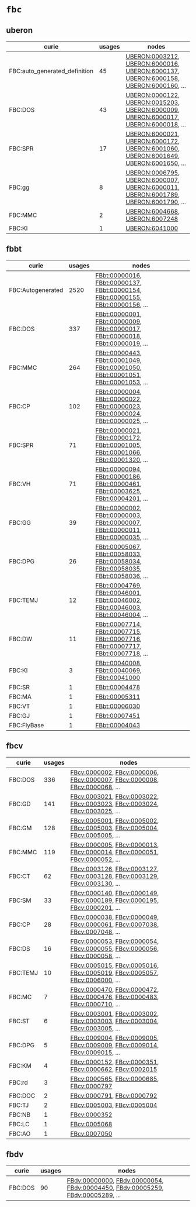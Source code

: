 # `fbc`

## uberon

| curie                         |   usages | nodes                                                                                                                                                                                                                                                                                                                                    |
|-------------------------------|----------|------------------------------------------------------------------------------------------------------------------------------------------------------------------------------------------------------------------------------------------------------------------------------------------------------------------------------------------|
| FBC:auto_generated_definition |       45 | [UBERON:0003212](http://purl.obolibrary.org/obo/UBERON_0003212), [UBERON:6000016](http://purl.obolibrary.org/obo/UBERON_6000016), [UBERON:6000137](http://purl.obolibrary.org/obo/UBERON_6000137), [UBERON:6000158](http://purl.obolibrary.org/obo/UBERON_6000158), [UBERON:6000160](http://purl.obolibrary.org/obo/UBERON_6000160), ... |
| FBC:DOS                       |       43 | [UBERON:0000122](http://purl.obolibrary.org/obo/UBERON_0000122), [UBERON:0015203](http://purl.obolibrary.org/obo/UBERON_0015203), [UBERON:6000009](http://purl.obolibrary.org/obo/UBERON_6000009), [UBERON:6000017](http://purl.obolibrary.org/obo/UBERON_6000017), [UBERON:6000018](http://purl.obolibrary.org/obo/UBERON_6000018), ... |
| FBC:SPR                       |       17 | [UBERON:6000021](http://purl.obolibrary.org/obo/UBERON_6000021), [UBERON:6000172](http://purl.obolibrary.org/obo/UBERON_6000172), [UBERON:6001060](http://purl.obolibrary.org/obo/UBERON_6001060), [UBERON:6001649](http://purl.obolibrary.org/obo/UBERON_6001649), [UBERON:6001650](http://purl.obolibrary.org/obo/UBERON_6001650), ... |
| FBC:gg                        |        8 | [UBERON:0006795](http://purl.obolibrary.org/obo/UBERON_0006795), [UBERON:6000007](http://purl.obolibrary.org/obo/UBERON_6000007), [UBERON:6000011](http://purl.obolibrary.org/obo/UBERON_6000011), [UBERON:6001789](http://purl.obolibrary.org/obo/UBERON_6001789), [UBERON:6001790](http://purl.obolibrary.org/obo/UBERON_6001790), ... |
| FBC:MMC                       |        2 | [UBERON:6004668](http://purl.obolibrary.org/obo/UBERON_6004668), [UBERON:6007248](http://purl.obolibrary.org/obo/UBERON_6007248)                                                                                                                                                                                                         |
| FBC:KI                        |        1 | [UBERON:6041000](http://purl.obolibrary.org/obo/UBERON_6041000)                                                                                                                                                                                                                                                                          |

## fbbt

| curie             |   usages | nodes                                                                                                                                                                                                                                                                                                                          |
|-------------------|----------|--------------------------------------------------------------------------------------------------------------------------------------------------------------------------------------------------------------------------------------------------------------------------------------------------------------------------------|
| FBC:Autogenerated |     2520 | [FBbt:00000016](http://purl.obolibrary.org/obo/FBbt_00000016), [FBbt:00000137](http://purl.obolibrary.org/obo/FBbt_00000137), [FBbt:00000154](http://purl.obolibrary.org/obo/FBbt_00000154), [FBbt:00000155](http://purl.obolibrary.org/obo/FBbt_00000155), [FBbt:00000156](http://purl.obolibrary.org/obo/FBbt_00000156), ... |
| FBC:DOS           |      337 | [FBbt:00000001](http://purl.obolibrary.org/obo/FBbt_00000001), [FBbt:00000009](http://purl.obolibrary.org/obo/FBbt_00000009), [FBbt:00000017](http://purl.obolibrary.org/obo/FBbt_00000017), [FBbt:00000018](http://purl.obolibrary.org/obo/FBbt_00000018), [FBbt:00000019](http://purl.obolibrary.org/obo/FBbt_00000019), ... |
| FBC:MMC           |      264 | [FBbt:00000443](http://purl.obolibrary.org/obo/FBbt_00000443), [FBbt:00001049](http://purl.obolibrary.org/obo/FBbt_00001049), [FBbt:00001050](http://purl.obolibrary.org/obo/FBbt_00001050), [FBbt:00001051](http://purl.obolibrary.org/obo/FBbt_00001051), [FBbt:00001053](http://purl.obolibrary.org/obo/FBbt_00001053), ... |
| FBC:CP            |      102 | [FBbt:00000004](http://purl.obolibrary.org/obo/FBbt_00000004), [FBbt:00000022](http://purl.obolibrary.org/obo/FBbt_00000022), [FBbt:00000023](http://purl.obolibrary.org/obo/FBbt_00000023), [FBbt:00000024](http://purl.obolibrary.org/obo/FBbt_00000024), [FBbt:00000025](http://purl.obolibrary.org/obo/FBbt_00000025), ... |
| FBC:SPR           |       71 | [FBbt:00000021](http://purl.obolibrary.org/obo/FBbt_00000021), [FBbt:00000172](http://purl.obolibrary.org/obo/FBbt_00000172), [FBbt:00001005](http://purl.obolibrary.org/obo/FBbt_00001005), [FBbt:00001066](http://purl.obolibrary.org/obo/FBbt_00001066), [FBbt:00001320](http://purl.obolibrary.org/obo/FBbt_00001320), ... |
| FBC:VH            |       71 | [FBbt:00000094](http://purl.obolibrary.org/obo/FBbt_00000094), [FBbt:00000186](http://purl.obolibrary.org/obo/FBbt_00000186), [FBbt:00000461](http://purl.obolibrary.org/obo/FBbt_00000461), [FBbt:00003625](http://purl.obolibrary.org/obo/FBbt_00003625), [FBbt:00004201](http://purl.obolibrary.org/obo/FBbt_00004201), ... |
| FBC:GG            |       39 | [FBbt:00000002](http://purl.obolibrary.org/obo/FBbt_00000002), [FBbt:00000003](http://purl.obolibrary.org/obo/FBbt_00000003), [FBbt:00000007](http://purl.obolibrary.org/obo/FBbt_00000007), [FBbt:00000011](http://purl.obolibrary.org/obo/FBbt_00000011), [FBbt:00000035](http://purl.obolibrary.org/obo/FBbt_00000035), ... |
| FBC:DPG           |       26 | [FBbt:00005067](http://purl.obolibrary.org/obo/FBbt_00005067), [FBbt:00058033](http://purl.obolibrary.org/obo/FBbt_00058033), [FBbt:00058034](http://purl.obolibrary.org/obo/FBbt_00058034), [FBbt:00058035](http://purl.obolibrary.org/obo/FBbt_00058035), [FBbt:00058036](http://purl.obolibrary.org/obo/FBbt_00058036), ... |
| FBC:TEMJ          |       12 | [FBbt:00004769](http://purl.obolibrary.org/obo/FBbt_00004769), [FBbt:00046001](http://purl.obolibrary.org/obo/FBbt_00046001), [FBbt:00046002](http://purl.obolibrary.org/obo/FBbt_00046002), [FBbt:00046003](http://purl.obolibrary.org/obo/FBbt_00046003), [FBbt:00046004](http://purl.obolibrary.org/obo/FBbt_00046004), ... |
| FBC:DW            |       11 | [FBbt:00007714](http://purl.obolibrary.org/obo/FBbt_00007714), [FBbt:00007715](http://purl.obolibrary.org/obo/FBbt_00007715), [FBbt:00007716](http://purl.obolibrary.org/obo/FBbt_00007716), [FBbt:00007717](http://purl.obolibrary.org/obo/FBbt_00007717), [FBbt:00007718](http://purl.obolibrary.org/obo/FBbt_00007718), ... |
| FBC:KI            |        3 | [FBbt:00040008](http://purl.obolibrary.org/obo/FBbt_00040008), [FBbt:00040069](http://purl.obolibrary.org/obo/FBbt_00040069), [FBbt:00041000](http://purl.obolibrary.org/obo/FBbt_00041000)                                                                                                                                    |
| FBC:SR            |        1 | [FBbt:00004478](http://purl.obolibrary.org/obo/FBbt_00004478)                                                                                                                                                                                                                                                                  |
| FBC:MA            |        1 | [FBbt:00005311](http://purl.obolibrary.org/obo/FBbt_00005311)                                                                                                                                                                                                                                                                  |
| FBC:VT            |        1 | [FBbt:00006030](http://purl.obolibrary.org/obo/FBbt_00006030)                                                                                                                                                                                                                                                                  |
| FBC:GJ            |        1 | [FBbt:00007451](http://purl.obolibrary.org/obo/FBbt_00007451)                                                                                                                                                                                                                                                                  |
| FBC:FlyBase       |        1 | [FBbt:00004043](http://purl.obolibrary.org/obo/FBbt_00004043)                                                                                                                                                                                                                                                                  |

## fbcv

| curie    |   usages | nodes                                                                                                                                                                                                                                                                                                                |
|----------|----------|----------------------------------------------------------------------------------------------------------------------------------------------------------------------------------------------------------------------------------------------------------------------------------------------------------------------|
| FBC:DOS  |      336 | [FBcv:0000002](http://purl.obolibrary.org/obo/FBcv_0000002), [FBcv:0000006](http://purl.obolibrary.org/obo/FBcv_0000006), [FBcv:0000007](http://purl.obolibrary.org/obo/FBcv_0000007), [FBcv:0000008](http://purl.obolibrary.org/obo/FBcv_0000008), [FBcv:0000068](http://purl.obolibrary.org/obo/FBcv_0000068), ... |
| FBC:GD   |      141 | [FBcv:0003021](http://purl.obolibrary.org/obo/FBcv_0003021), [FBcv:0003022](http://purl.obolibrary.org/obo/FBcv_0003022), [FBcv:0003023](http://purl.obolibrary.org/obo/FBcv_0003023), [FBcv:0003024](http://purl.obolibrary.org/obo/FBcv_0003024), [FBcv:0003025](http://purl.obolibrary.org/obo/FBcv_0003025), ... |
| FBC:GM   |      128 | [FBcv:0005001](http://purl.obolibrary.org/obo/FBcv_0005001), [FBcv:0005002](http://purl.obolibrary.org/obo/FBcv_0005002), [FBcv:0005003](http://purl.obolibrary.org/obo/FBcv_0005003), [FBcv:0005004](http://purl.obolibrary.org/obo/FBcv_0005004), [FBcv:0005005](http://purl.obolibrary.org/obo/FBcv_0005005), ... |
| FBC:MMC  |      119 | [FBcv:0000005](http://purl.obolibrary.org/obo/FBcv_0000005), [FBcv:0000013](http://purl.obolibrary.org/obo/FBcv_0000013), [FBcv:0000014](http://purl.obolibrary.org/obo/FBcv_0000014), [FBcv:0000051](http://purl.obolibrary.org/obo/FBcv_0000051), [FBcv:0000052](http://purl.obolibrary.org/obo/FBcv_0000052), ... |
| FBC:CT   |       62 | [FBcv:0003126](http://purl.obolibrary.org/obo/FBcv_0003126), [FBcv:0003127](http://purl.obolibrary.org/obo/FBcv_0003127), [FBcv:0003128](http://purl.obolibrary.org/obo/FBcv_0003128), [FBcv:0003129](http://purl.obolibrary.org/obo/FBcv_0003129), [FBcv:0003130](http://purl.obolibrary.org/obo/FBcv_0003130), ... |
| FBC:SM   |       33 | [FBcv:0000140](http://purl.obolibrary.org/obo/FBcv_0000140), [FBcv:0000149](http://purl.obolibrary.org/obo/FBcv_0000149), [FBcv:0000189](http://purl.obolibrary.org/obo/FBcv_0000189), [FBcv:0000195](http://purl.obolibrary.org/obo/FBcv_0000195), [FBcv:0000201](http://purl.obolibrary.org/obo/FBcv_0000201), ... |
| FBC:CP   |       28 | [FBcv:0000038](http://purl.obolibrary.org/obo/FBcv_0000038), [FBcv:0000049](http://purl.obolibrary.org/obo/FBcv_0000049), [FBcv:0000061](http://purl.obolibrary.org/obo/FBcv_0000061), [FBcv:0007038](http://purl.obolibrary.org/obo/FBcv_0007038), [FBcv:0007048](http://purl.obolibrary.org/obo/FBcv_0007048), ... |
| FBC:DS   |       16 | [FBcv:0000053](http://purl.obolibrary.org/obo/FBcv_0000053), [FBcv:0000054](http://purl.obolibrary.org/obo/FBcv_0000054), [FBcv:0000055](http://purl.obolibrary.org/obo/FBcv_0000055), [FBcv:0000056](http://purl.obolibrary.org/obo/FBcv_0000056), [FBcv:0000058](http://purl.obolibrary.org/obo/FBcv_0000058), ... |
| FBC:TEMJ |       10 | [FBcv:0005015](http://purl.obolibrary.org/obo/FBcv_0005015), [FBcv:0005016](http://purl.obolibrary.org/obo/FBcv_0005016), [FBcv:0005019](http://purl.obolibrary.org/obo/FBcv_0005019), [FBcv:0005057](http://purl.obolibrary.org/obo/FBcv_0005057), [FBcv:0006000](http://purl.obolibrary.org/obo/FBcv_0006000), ... |
| FBC:MC   |        7 | [FBcv:0000470](http://purl.obolibrary.org/obo/FBcv_0000470), [FBcv:0000472](http://purl.obolibrary.org/obo/FBcv_0000472), [FBcv:0000476](http://purl.obolibrary.org/obo/FBcv_0000476), [FBcv:0000483](http://purl.obolibrary.org/obo/FBcv_0000483), [FBcv:0000710](http://purl.obolibrary.org/obo/FBcv_0000710), ... |
| FBC:ST   |        6 | [FBcv:0003001](http://purl.obolibrary.org/obo/FBcv_0003001), [FBcv:0003002](http://purl.obolibrary.org/obo/FBcv_0003002), [FBcv:0003003](http://purl.obolibrary.org/obo/FBcv_0003003), [FBcv:0003004](http://purl.obolibrary.org/obo/FBcv_0003004), [FBcv:0003005](http://purl.obolibrary.org/obo/FBcv_0003005), ... |
| FBC:DPG  |        5 | [FBcv:0009004](http://purl.obolibrary.org/obo/FBcv_0009004), [FBcv:0009005](http://purl.obolibrary.org/obo/FBcv_0009005), [FBcv:0009009](http://purl.obolibrary.org/obo/FBcv_0009009), [FBcv:0009014](http://purl.obolibrary.org/obo/FBcv_0009014), [FBcv:0009015](http://purl.obolibrary.org/obo/FBcv_0009015), ... |
| FBC:KM   |        4 | [FBcv:0000152](http://purl.obolibrary.org/obo/FBcv_0000152), [FBcv:0000351](http://purl.obolibrary.org/obo/FBcv_0000351), [FBcv:0000662](http://purl.obolibrary.org/obo/FBcv_0000662), [FBcv:0002015](http://purl.obolibrary.org/obo/FBcv_0002015)                                                                   |
| FBC:rd   |        3 | [FBcv:0000565](http://purl.obolibrary.org/obo/FBcv_0000565), [FBcv:0000685](http://purl.obolibrary.org/obo/FBcv_0000685), [FBcv:0000797](http://purl.obolibrary.org/obo/FBcv_0000797)                                                                                                                                |
| FBC:DOC  |        2 | [FBcv:0000791](http://purl.obolibrary.org/obo/FBcv_0000791), [FBcv:0000792](http://purl.obolibrary.org/obo/FBcv_0000792)                                                                                                                                                                                             |
| FBC:TJ   |        2 | [FBcv:0005003](http://purl.obolibrary.org/obo/FBcv_0005003), [FBcv:0005004](http://purl.obolibrary.org/obo/FBcv_0005004)                                                                                                                                                                                             |
| FBC:NB   |        1 | [FBcv:0000352](http://purl.obolibrary.org/obo/FBcv_0000352)                                                                                                                                                                                                                                                          |
| FBC:LC   |        1 | [FBcv:0005068](http://purl.obolibrary.org/obo/FBcv_0005068)                                                                                                                                                                                                                                                          |
| FBC:AO   |        1 | [FBcv:0007050](http://purl.obolibrary.org/obo/FBcv_0007050)                                                                                                                                                                                                                                                          |

## fbdv

| curie   |   usages | nodes                                                                                                                                                                                                                                                                                                                          |
|---------|----------|--------------------------------------------------------------------------------------------------------------------------------------------------------------------------------------------------------------------------------------------------------------------------------------------------------------------------------|
| FBC:DOS |       90 | [FBdv:00000000](http://purl.obolibrary.org/obo/FBdv_00000000), [FBdv:00000054](http://purl.obolibrary.org/obo/FBdv_00000054), [FBdv:00004450](http://purl.obolibrary.org/obo/FBdv_00004450), [FBdv:00005259](http://purl.obolibrary.org/obo/FBdv_00005259), [FBdv:00005289](http://purl.obolibrary.org/obo/FBdv_00005289), ... |

